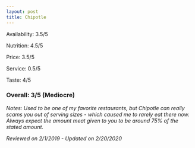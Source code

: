 ```yaml
---
layout: post
title: Chipotle
---
```


Availability: 3.5/5

Nutrition: 4.5/5

Price: 3.5/5

Service: 0.5/5

Taste: 4/5

### Overall: 3/5 (Mediocre)

*Notes: Used to be one of my favorite restaurants, but Chipotle can really scams you out of serving sizes - which caused me to 
rarely eat there now. Always expect the amount meat given to you to be around 75% of the stated amount.*

*Reviewed on 2/1/2019 - Updated on 2/20/2020*
